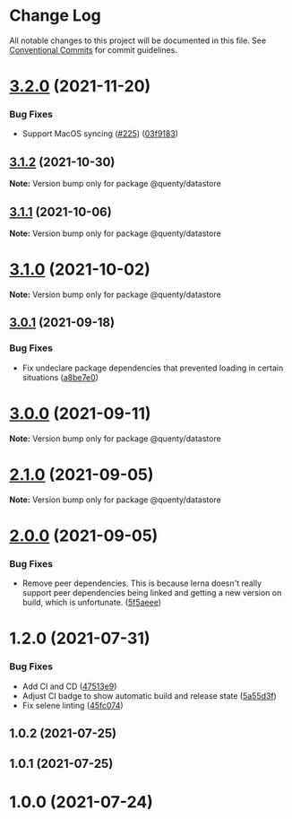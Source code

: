 # Change Log

All notable changes to this project will be documented in this file.
See [Conventional Commits](https://conventionalcommits.org) for commit guidelines.

# [3.2.0](https://github.com/Quenty/NevermoreEngine/compare/@quenty/datastore@3.1.2...@quenty/datastore@3.2.0) (2021-11-20)


### Bug Fixes

* Support MacOS syncing ([#225](https://github.com/Quenty/NevermoreEngine/issues/225)) ([03f9183](https://github.com/Quenty/NevermoreEngine/commit/03f918392c6a5bdd33f8a17c38de371d1e06c67a))





## [3.1.2](https://github.com/Quenty/NevermoreEngine/compare/@quenty/datastore@3.1.1...@quenty/datastore@3.1.2) (2021-10-30)

**Note:** Version bump only for package @quenty/datastore





## [3.1.1](https://github.com/Quenty/NevermoreEngine/compare/@quenty/datastore@3.1.0...@quenty/datastore@3.1.1) (2021-10-06)

**Note:** Version bump only for package @quenty/datastore





# [3.1.0](https://github.com/Quenty/NevermoreEngine/compare/@quenty/datastore@3.0.1...@quenty/datastore@3.1.0) (2021-10-02)

**Note:** Version bump only for package @quenty/datastore





## [3.0.1](https://github.com/Quenty/NevermoreEngine/compare/@quenty/datastore@3.0.0...@quenty/datastore@3.0.1) (2021-09-18)


### Bug Fixes

* Fix undeclare package dependencies that prevented loading in certain situations ([a8be7e0](https://github.com/Quenty/NevermoreEngine/commit/a8be7e06a06506a71257862429934e2ed0f6f56b))





# [3.0.0](https://github.com/Quenty/NevermoreEngine/compare/@quenty/datastore@2.1.0...@quenty/datastore@3.0.0) (2021-09-11)

**Note:** Version bump only for package @quenty/datastore





# [2.1.0](https://github.com/Quenty/NevermoreEngine/compare/@quenty/datastore@2.0.0...@quenty/datastore@2.1.0) (2021-09-05)

**Note:** Version bump only for package @quenty/datastore





# [2.0.0](https://github.com/Quenty/NevermoreEngine/compare/@quenty/datastore@1.2.0...@quenty/datastore@2.0.0) (2021-09-05)


### Bug Fixes

* Remove peer dependencies. This is because lerna doesn't really support peer dependencies being linked and getting a new version on build, which is unfortunate. ([5f5aeee](https://github.com/Quenty/NevermoreEngine/commit/5f5aeeea8de9975435309e53679f0ef7064f9dd0))





# 1.2.0 (2021-07-31)


### Bug Fixes

* Add CI and CD ([47513e9](https://github.com/Quenty/NevermoreEngine/commit/47513e9b568162707534af132396dd8756947dd3))
* Adjust CI badge to show automatic build and release state ([5a55d3f](https://github.com/Quenty/NevermoreEngine/commit/5a55d3f19bf8d66a760d67da9b56ed47fab74656))
* Fix selene linting ([45fc074](https://github.com/Quenty/NevermoreEngine/commit/45fc07489ee59127ac6582689f19a0e87c1e5b5a))



## 1.0.2 (2021-07-25)



## 1.0.1 (2021-07-25)



# 1.0.0 (2021-07-24)
